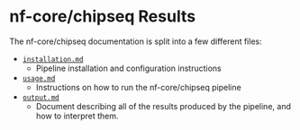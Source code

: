 # nf-core/chipseq Results

The nf-core/chipseq documentation is split into a few different files:

* [`installation.md`](installation.md)
  * Pipeline installation and configuration instructions
* [`usage.md`](usage.md)
  * Instructions on how to run the nf-core/chipseq pipeline
* [`output.md`](output.md)
  * Document describing all of the results produced by the pipeline, and how to interpret them.
